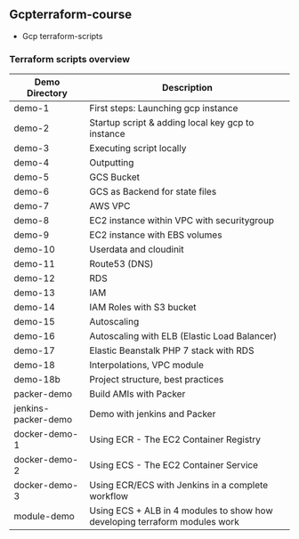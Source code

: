 ## Gcpterraform-course
 * Gcp terraform-scripts

### Terraform scripts overview
|  Demo Directory  |  Description  |
| ---------------  |  ------------ |
| demo-1 | First steps: Launching gcp instance |
| demo-2 | Startup script & adding local key gcp to instance |
| demo-3 | Executing script locally |
| demo-4 | Outputting |
| demo-5 | GCS Bucket |
| demo-6 | GCS as Backend for state files |
| demo-7 |	AWS VPC |
| demo-8 |	EC2 instance within VPC with securitygroup |
| demo-9 |	EC2 instance with EBS volumes |
| demo-10 |	Userdata and cloudinit |
| demo-11 |	Route53 (DNS) |
| demo-12 |	RDS |
| demo-13 |	IAM |
| demo-14 |	IAM Roles with S3 bucket |
| demo-15 |	Autoscaling |
| demo-16 | Autoscaling with ELB (Elastic Load Balancer) |
| demo-17 |	Elastic Beanstalk PHP 7 stack with RDS |
| demo-18 | Interpolations, VPC module |
| demo-18b	| Project structure, best practices |
| packer-demo | Build AMIs with Packer |
| jenkins-packer-demo |	Demo with jenkins and Packer |
| docker-demo-1 | Using ECR - The EC2 Container Registry |
| docker-demo-2	| Using ECS - The EC2 Container Service |
| docker-demo-3	| Using ECR/ECS with Jenkins in a complete workflow |
| module-demo	| Using ECS + ALB in 4 modules to show how developing terraform modules work |